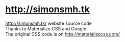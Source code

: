 # http://simonsmh.tk
http://simonsmh.tk/ website source code   
Thanks to Materialize CSS and Google    
The original CSS code is on http://materializecss.com/
